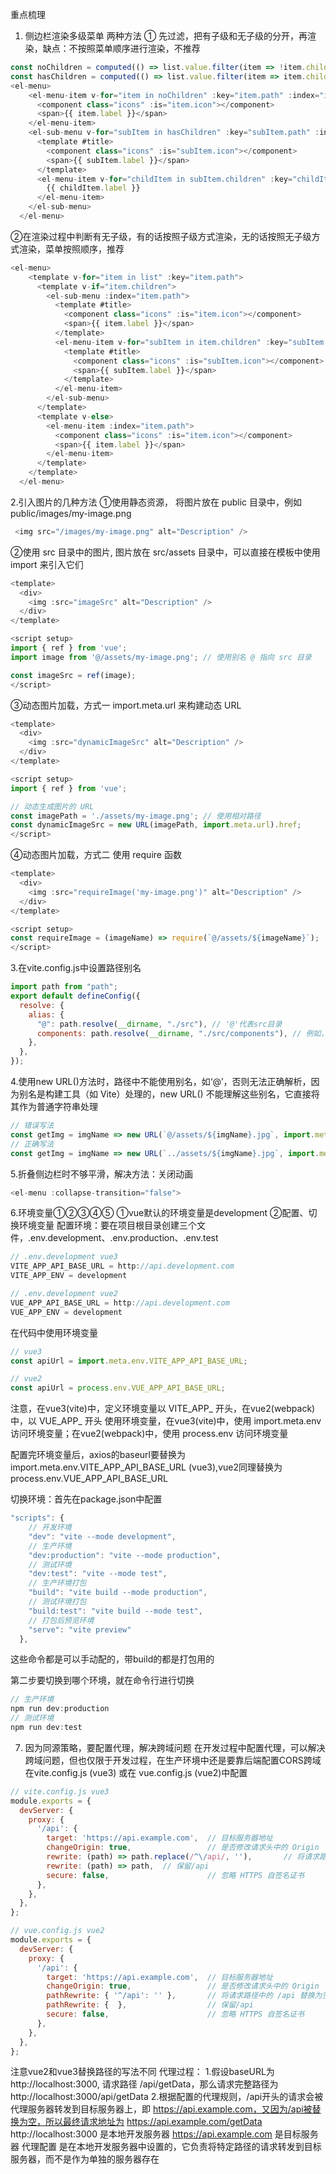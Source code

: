 重点梳理
1. 侧边栏渲染多级菜单
两种方法
① 先过滤，把有子级和无子级的分开，再渲染，缺点：不按照菜单顺序进行渲染，不推荐
```javascript
const noChildren = computed(() => list.value.filter(item => !item.children))
const hasChildren = computed(() => list.value.filter(item => item.children))
<el-menu>
    <el-menu-item v-for="item in noChildren" :key="item.path" :index="item.path">
      <component class="icons" :is="item.icon"></component>
      <span>{{ item.label }}</span>
    </el-menu-item>
    <el-sub-menu v-for="subItem in hasChildren" :key="subItem.path" :index="subItem.path">
      <template #title>
        <component class="icons" :is="subItem.icon"></component>
        <span>{{ subItem.label }}</span>
      </template>
      <el-menu-item v-for="childItem in subItem.children" :key="childItem.path" :index="childItem.path">
        {{ childItem.label }}
      </el-menu-item>
    </el-sub-menu>
  </el-menu>
```
②在渲染过程中判断有无子级，有的话按照子级方式渲染，无的话按照无子级方式渲染，菜单按照顺序，推荐
```javascript
<el-menu>
    <template v-for="item in list" :key="item.path">
      <template v-if="item.children">
        <el-sub-menu :index="item.path">
          <template #title>
            <component class="icons" :is="item.icon"></component>
            <span>{{ item.label }}</span>
          </template>
          <el-menu-item v-for="subItem in item.children" :key="subItem.path" :index="subItem.path">
            <template #title>
              <component class="icons" :is="subItem.icon"></component>
              <span>{{ subItem.label }}</span>
            </template>
          </el-menu-item>
        </el-sub-menu>
      </template>
      <template v-else>
        <el-menu-item :index="item.path">
          <component class="icons" :is="item.icon"></component>
          <span>{{ item.label }}</span>
        </el-menu-item>
      </template>
    </template>
  </el-menu>

```
2.引入图片的几种方法
①使用静态资源， 将图片放在 public 目录中，例如 public/images/my-image.png
```javascript
 <img src="/images/my-image.png" alt="Description" />
```

②使用 src 目录中的图片, 图片放在 src/assets 目录中，可以直接在模板中使用 import 来引入它们
```javascript
<template>
  <div>
    <img :src="imageSrc" alt="Description" />
  </div>
</template>

<script setup>
import { ref } from 'vue';
import image from '@/assets/my-image.png'; // 使用别名 @ 指向 src 目录

const imageSrc = ref(image);
</script>

```

③动态图片加载，方式一 import.meta.url 来构建动态 URL
```javascript
<template>
  <div>
    <img :src="dynamicImageSrc" alt="Description" />
  </div>
</template>

<script setup>
import { ref } from 'vue';

// 动态生成图片的 URL
const imagePath = './assets/my-image.png'; // 使用相对路径
const dynamicImageSrc = new URL(imagePath, import.meta.url).href;
</script>

```

④动态图片加载，方式二 使用 require 函数
```javascript
<template>
  <div>
    <img :src="requireImage('my-image.png')" alt="Description" />
  </div>
</template>

<script setup>
const requireImage = (imageName) => require(`@/assets/${imageName}`);
</script>

```

3.在vite.config.js中设置路径别名
```javascript
import path from "path";
export default defineConfig({
  resolve: {
    alias: {
      "@": path.resolve(__dirname, "./src"), // '@'代表src目录
      components: path.resolve(__dirname, "./src/components"), // 例如，设置 'components' 别名
    },
  },
});
```


4.使用new URL()方法时，路径中不能使用别名，如‘@’，否则无法正确解析，因为别名是构建工具（如 Vite）处理的，new URL() 不能理解这些别名，它直接将其作为普通字符串处理
```javascript
// 错误写法
const getImg = imgName => new URL(`@/assets/${imgName}.jpg`, import.meta.url).href
// 正确写法
const getImg = imgName => new URL(`../assets/${imgName}.jpg`, import.meta.url).href
```

5.折叠侧边栏时不够平滑，解决方法：关闭动画
```javascript
<el-menu :collapse-transition="false">
```

6.环境变量①②③④⑤
①vue默认的环境变量是development
②配置、切换环境变量
配置环境：要在项目根目录创建三个文件，.env.development、.env.production、.env.test
```javascript
// .env.development vue3
VITE_APP_API_BASE_URL = http://api.development.com
VITE_APP_ENV = development

// .env.development vue2
VUE_APP_API_BASE_URL = http://api.development.com
VUE_APP_ENV = development

```
在代码中使用环境变量
```javascript
// vue3
const apiUrl = import.meta.env.VITE_APP_API_BASE_URL;

// vue2
const apiUrl = process.env.VUE_APP_API_BASE_URL;
```
注意，在vue3(vite)中，定义环境变量以 VITE_APP_ 开头，在vue2(webpack)中，以 VUE_APP_ 开头
使用环境变量，在vue3(vite)中，使用 import.meta.env 访问环境变量；在vue2(webpack)中，使用 process.env 访问环境变量

配置完环境变量后，axios的baseurl要替换为 import.meta.env.VITE_APP_API_BASE_URL (vue3),vue2同理替换为 process.env.VUE_APP_API_BASE_URL

切换环境：首先在package.json中配置
```javascript
"scripts": {
    // 开发环境
    "dev": "vite --mode development",
    // 生产环境
    "dev:production": "vite --mode production",
    // 测试环境
    "dev:test": "vite --mode test",
    // 生产环境打包
    "build": "vite build --mode production",
    // 测试环境打包
    "build:test": "vite build --mode test",
    // 打包后预览环境
    "serve": "vite preview"
  },
```
这些命令都是可以手动配的，带build的都是打包用的

第二步要切换到哪个环境，就在命令行进行切换
```javascript
// 生产环境
npm run dev:production
// 测试环境
npm run dev:test
```

7. 因为同源策略，要配置代理，解决跨域问题
在开发过程中配置代理，可以解决跨域问题，但也仅限于开发过程，在生产环境中还是要靠后端配置CORS跨域
在vite.config.js (vue3) 或在 vue.config.js (vue2)中配置
```javascript
// vite.config.js vue3
module.exports = {
  devServer: {
    proxy: {
      '/api': {
        target: 'https://api.example.com',  // 目标服务器地址
        changeOrigin: true,                 // 是否修改请求头中的 Origin
        rewrite: (path) => path.replace(/^\/api/, ''),       // 将请求路径中的 /api 替换为空
        rewrite: (path) => path,  // 保留/api
        secure: false,                      // 忽略 HTTPS 自签名证书
      },
    },
  },
};

// vue.config.js vue2
module.exports = {
  devServer: {
    proxy: {
      '/api': {
        target: 'https://api.example.com',  // 目标服务器地址
        changeOrigin: true,                 // 是否修改请求头中的 Origin
        pathRewrite: { '^/api': '' },       // 将请求路径中的 /api 替换为空
        pathRewrite: {  },                  // 保留/api
        secure: false,                      // 忽略 HTTPS 自签名证书
      },
    },
  },
};

```
注意vue2和vue3替换路径的写法不同
代理过程：
1.假设baseURL为 http://localhost:3000, 请求路径 /api/getData，那么请求完整路径为 http://localhost:3000/api/getData
2.根据配置的代理规则，/api开头的请求会被代理服务器转发到目标服务器上，即 https://api.example.com，又因为/api被替换为空，所以最终请求地址为 https://api.example.com/getData
http://localhost:3000 是本地开发服务器
https://api.example.com 是目标服务器
代理配置 是在本地开发服务器中设置的，它负责将特定路径的请求转发到目标服务器，而不是作为单独的服务器存在